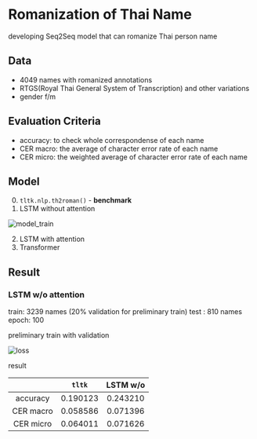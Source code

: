 # Romanization of Thai Name

developing Seq2Seq model that can romanize Thai person name 

## Data

- 4049 names with romanized annotations
- RTGS(Royal Thai General System of Transcription) and other variations
- gender f/m

## Evaluation Criteria

- accuracy: to check whole correspondense of each name
- CER macro: the average of character error rate of each name 
- CER micro: the weighted average of character error rate of each name 

## Model

0. `tltk.nlp.th2roman()` - **benchmark**
1. LSTM without attention

![model_train](https://user-images.githubusercontent.com/44984892/174532893-8ff54723-457a-4a33-a12c-c437d9e78934.png)

2. LSTM with attention
3. Transformer

## Result
### LSTM w/o attention 
train: 3239 names (20% validation for preliminary train)
test :  810 names
epoch: 100

preliminary train with validation

![loss](https://user-images.githubusercontent.com/44984892/174543126-0d9923db-9dd9-4c58-bcb0-92e152c2b7b7.png)

result 

||`tltk`|LSTM w/o|
|:-:|:-:|:-:|
|accuracy|0.190123|0.243210|
|CER macro|0.058586|0.071396|
|CER micro|0.064011|0.071626|
